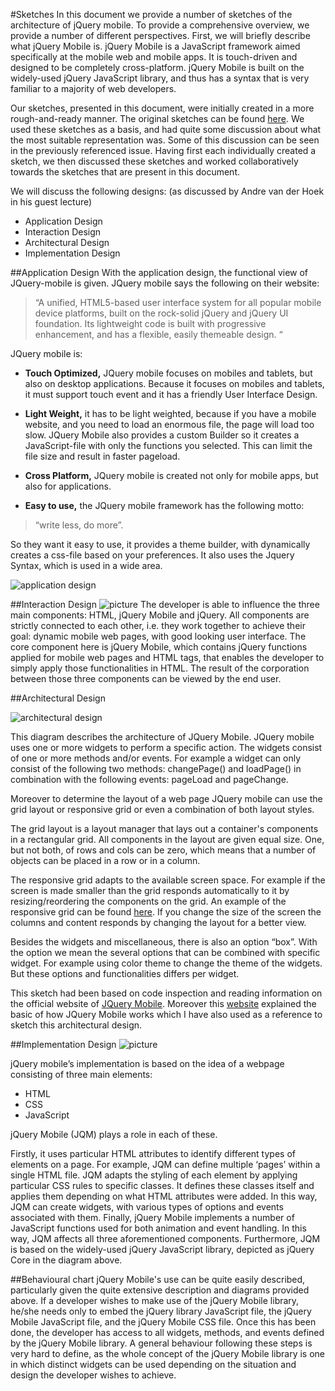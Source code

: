 #Sketches 
In this document we provide a number of sketches of the architecture of jQuery mobile. To provide a comprehensive overview, we provide a number of different perspectives. First, we will briefly describe what jQuery Mobile is. jQuery Mobile is a JavaScript framework aimed specifically at the mobile web and mobile apps. It is touch-driven and designed to be completely cross-platform. jQuery Mobile is built on the widely-used jQuery JavaScript library, and thus has a syntax that is very familiar to a majority of web developers.

Our sketches, presented in this document, were initially created in a more rough-and-ready manner. The original sketches can be found [here](https://github.com/delftswa/jquery-mobile/issues/1). We used these sketches as a basis, and had quite some discussion about what the most suitable representation was. Some of this discussion can be seen in the previously referenced issue. Having first each individually created a sketch, we then discussed these sketches and worked collaboratively towards the sketches that are present in this document.

We will discuss the following designs: (as discussed by Andre van der Hoek in his guest lecture)
* Application Design
* Interaction Design
* Architectural Design
* Implementation Design

##Application Design
With the application design, the functional view of JQuery-mobile is given. JQuery mobile says the following on their website:

>“A unified, HTML5-based user interface system for all popular mobile device platforms, built on the rock-solid jQuery and jQuery UI foundation. Its lightweight code is built with progressive enhancement, and has a flexible, easily themeable design. “



JQuery mobile is:
* **Touch Optimized,** JQuery mobile focuses on mobiles and tablets, but also on desktop applications. Because it focuses on mobiles and tablets, it must support touch event and it has a friendly User Interface Design.
* **Light Weight,** it has to be light weighted, because if you have a mobile website, and you need to load an enormous file, the page will load too slow. JQuery Mobile also provides a custom Builder so it creates a JavaScript-file with only the functions you selected. This can limit the file size and result in faster pageload.

* **Cross Platform,** JQuery mobile is created not only for mobile apps, but also for applications.

* **Easy to use,** the JQuery mobile framework has the following motto: 
>“write less, do more”. 

So they want it easy to use, it provides a theme builder, with dynamically creates a css-file based on your preferences. It also uses the Jquery Syntax, which is used in a wide area.

![application design](https://f.cloud.github.com/assets/4237293/458601/57a9743c-b3de-11e2-9e3e-cdc5e659b7db.jpg)


##Interaction Design
![picture](https://f.cloud.github.com/assets/4243319/471280/7d4b4f3c-b715-11e2-9d38-f365088a8522.png)
The developer is able to influence the three main components: HTML, jQuery Mobile and jQuery. All components are strictly connected to each other, i.e. they work together to achieve their goal: dynamic mobile web pages, with good looking user interface. The core component here is jQuery Mobile, which contains jQuery functions applied for mobile web pages and HTML tags, that enables the developer to simply apply those functionalities in HTML. The result of the corporation between those three components can be viewed by the end user.

##Architectural Design

![architectural design](https://f.cloud.github.com/assets/4243319/459267/143c534e-b3fd-11e2-9456-ec6bf93192d0.png)


This diagram describes the architecture of JQuery Mobile. JQuery mobile uses one or more widgets to perform a specific action. The widgets consist of one or more methods and/or events. For example a widget can only consist of the following two methods: changePage() and loadPage() in combination with the following events: pageLoad and pageChange.

Moreover to determine the layout of a web page JQuery mobile can use the grid layout or responsive grid or even a combination of both layout styles.

The grid layout is a layout manager that lays out a container's components in a rectangular grid. All components in the layout are given equal size. One, but not both, of rows and cols can be zero, which means that a number of objects can be placed in a row or in a column.

The responsive grid adapts to the available screen space. For example if the screen is made smaller than the grid responds automatically to it by resizing/reordering the components on the grid. An example of the responsive grid can be found [here](http://view.jquerymobile.com/1.3.1/dist/demos/widgets/table-reflow/). If you change the size of the screen the columns and content responds by changing the layout for a better view.

Besides the widgets and miscellaneous, there is also an option “box”. With the option we mean the several options that can be combined with specific widget. For example using color theme to change the theme of the widgets. But these options and functionalities differs per widget.

This sketch had been based on code inspection and reading information on the official website of [JQuery Mobile](http://api.jquerymobile.com/page/). Moreover this [website](http://mobile.smashingmagazine.com/2013/03/31/getting-started-jquery-mobile/) explained the basic of how JQuery Mobile works which I have also used as a reference to sketch this architectural design. 

##Implementation Design
![picture](https://f.cloud.github.com/assets/4243319/471277/44d2826a-b715-11e2-8963-76e3f963fad2.jpg)

jQuery mobile’s implementation is based on the idea of a webpage consisting of three main elements:
*  HTML
*	CSS
*	JavaScript

jQuery Mobile (JQM) plays a role in each of these.

Firstly, it uses particular HTML attributes to identify different types of elements on a page. For example, JQM can define multiple ‘pages’ within a single HTML file. JQM adapts the styling of each element by applying particular CSS rules to specific classes. It defines these classes itself and applies them depending on what HTML attributes were added. In this way, JQM can create widgets, with various types of options and events associated with them. 
Finally, jQuery Mobile implements a number of JavaScript functions used for both animation and event handling. In this way, JQM affects all three aforementioned components. Furthermore, JQM is based on the widely-used jQuery JavaScript library, depicted as jQuery Core in the diagram above.

##Behavioural chart
jQuery Mobile's use can be quite easily described, particularly given the quite extensive description and diagrams provided above. If a developer wishes to make use of the jQuery Mobile library, he/she needs only to embed the jQuery library JavaScript file, the jQuery Mobile JavaScript file, and the jQuery Mobile CSS file. Once this has been done, the developer has access to all widgets, methods, and events defined by the jQuery Mobile library. A general behaviour following these steps is very hard to define, as the whole concept of the jQuery Mobile library is one in which distinct widgets can be used depending on the situation and design the developer wishes to achieve.
